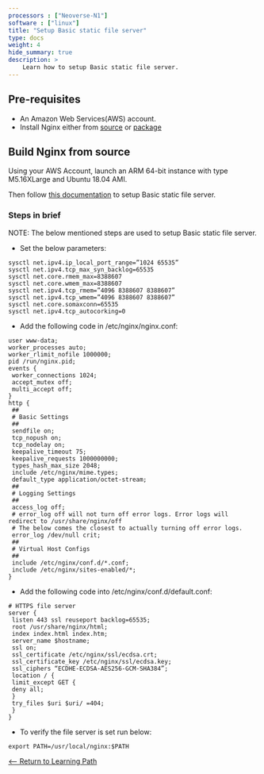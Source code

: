 ```yaml
---
processors : ["Neoverse-N1"]
software : ["linux"]
title: "Setup Basic static file server"
type: docs
weight: 4
hide_summary: true
description: >
    Learn how to setup Basic static file server.
---
```


## Pre-requisites

* An Amazon Web Services(AWS) account.
* Install Nginx either from [source](/Build_from_source.md) or [package](Install_from_package.md)

## Build Nginx from source

Using your AWS Account, launch an ARM 64-bit instance with type M5.16XLarge and Ubuntu 18.04 AMI.

Then follow [this documentation](https://armkeil.blob.core.windows.net/developer/Files/pdf/white-paper/guidelines-for-deploying-nginx-plus-on-aws.pdf) to setup Basic static file server.

### Steps in brief

NOTE: The below mentioned steps are used to setup Basic static file server.

*  Set the below parameters:

```console
sysctl net.ipv4.ip_local_port_range=”1024 65535”
sysctl net.ipv4.tcp_max_syn_backlog=65535
sysctl net.core.rmem_max=8388607
sysctl net.core.wmem_max=8388607
sysctl net.ipv4.tcp_rmem=”4096 8388607 8388607”
sysctl net.ipv4.tcp_wmem=”4096 8388607 8388607”
sysctl net.core.somaxconn=65535
sysctl net.ipv4.tcp_autocorking=0
```

* Add the following code in /etc/nginx/nginx.conf:

```console
user www-data;
worker_processes auto;
worker_rlimit_nofile 1000000;
pid /run/nginx.pid;
events {
 worker_connections 1024;
 accept_mutex off;
 multi_accept off;
}
http {
 ##
 # Basic Settings
 ##
 sendfile on;
 tcp_nopush on;
 tcp_nodelay on;
 keepalive_timeout 75;
 keepalive_requests 1000000000;
 types_hash_max_size 2048;
 include /etc/nginx/mime.types;
 default_type application/octet-stream;
 ##
 # Logging Settings
 ##
 access_log off;
 # error_log off will not turn off error logs. Error logs will redirect to /usr/share/nginx/off
 # The below comes the closest to actually turning off error logs.
 error_log /dev/null crit;
 ##
 # Virtual Host Configs
 ##
 include /etc/nginx/conf.d/*.conf;
 include /etc/nginx/sites-enabled/*;
}
```

* Add the following code into /etc/nginx/conf.d/default.conf:

```console
# HTTPS file server
server {
 listen 443 ssl reuseport backlog=65535;
 root /usr/share/nginx/html;
 index index.html index.htm;
 server_name $hostname;
 ssl on;
 ssl_certificate /etc/nginx/ssl/ecdsa.crt;
 ssl_certificate_key /etc/nginx/ssl/ecdsa.key;
 ssl_ciphers “ECDHE-ECDSA-AES256-GCM-SHA384”;
 location / {
 limit_except GET {
 deny all;
 }
 try_files $uri $uri/ =404;
 }
}
```
* To verify the file server is set run below:

```console
export PATH=/usr/local/nginx:$PATH
```

[<-- Return to Learning Path](/content/en/cloud/clair/#sections)
